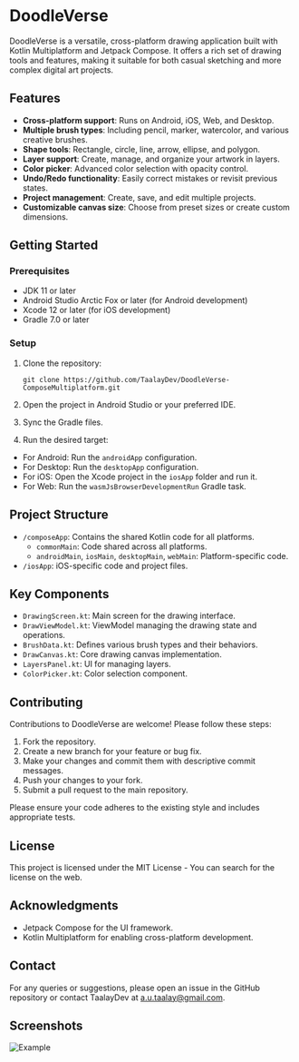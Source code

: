# DoodleVerse

DoodleVerse is a versatile, cross-platform drawing application built with Kotlin Multiplatform and Jetpack Compose. It offers a rich set of drawing tools and features, making it suitable for both casual sketching and more complex digital art projects.

## Features

- **Cross-platform support**: Runs on Android, iOS, Web, and Desktop.
- **Multiple brush types**: Including pencil, marker, watercolor, and various creative brushes.
- **Shape tools**: Rectangle, circle, line, arrow, ellipse, and polygon.
- **Layer support**: Create, manage, and organize your artwork in layers.
- **Color picker**: Advanced color selection with opacity control.
- **Undo/Redo functionality**: Easily correct mistakes or revisit previous states.
- **Project management**: Create, save, and edit multiple projects.
- **Customizable canvas size**: Choose from preset sizes or create custom dimensions.

## Getting Started

### Prerequisites

- JDK 11 or later
- Android Studio Arctic Fox or later (for Android development)
- Xcode 12 or later (for iOS development)
- Gradle 7.0 or later

### Setup

1. Clone the repository:
   ```
   git clone https://github.com/TaalayDev/DoodleVerse-ComposeMultiplatform.git
   ```

2. Open the project in Android Studio or your preferred IDE.

3. Sync the Gradle files.

4. Run the desired target:
  - For Android: Run the `androidApp` configuration.
  - For Desktop: Run the `desktopApp` configuration.
  - For iOS: Open the Xcode project in the `iosApp` folder and run it.
  - For Web: Run the `wasmJsBrowserDevelopmentRun` Gradle task.

## Project Structure

- `/composeApp`: Contains the shared Kotlin code for all platforms.
  - `commonMain`: Code shared across all platforms.
  - `androidMain`, `iosMain`, `desktopMain`, `webMain`: Platform-specific code.
- `/iosApp`: iOS-specific code and project files.

## Key Components

- `DrawingScreen.kt`: Main screen for the drawing interface.
- `DrawViewModel.kt`: ViewModel managing the drawing state and operations.
- `BrushData.kt`: Defines various brush types and their behaviors.
- `DrawCanvas.kt`: Core drawing canvas implementation.
- `LayersPanel.kt`: UI for managing layers.
- `ColorPicker.kt`: Color selection component.

## Contributing

Contributions to DoodleVerse are welcome! Please follow these steps:

1. Fork the repository.
2. Create a new branch for your feature or bug fix.
3. Make your changes and commit them with descriptive commit messages.
4. Push your changes to your fork.
5. Submit a pull request to the main repository.

Please ensure your code adheres to the existing style and includes appropriate tests.

## License

This project is licensed under the MIT License - You can search for the license on the web.

## Acknowledgments

- Jetpack Compose for the UI framework.
- Kotlin Multiplatform for enabling cross-platform development.

## Contact

For any queries or suggestions, please open an issue in the GitHub repository or contact TaalayDev at a.u.taalay@gmail.com.

## Screenshots

![Example](screenshots/Screenshot_1.png)